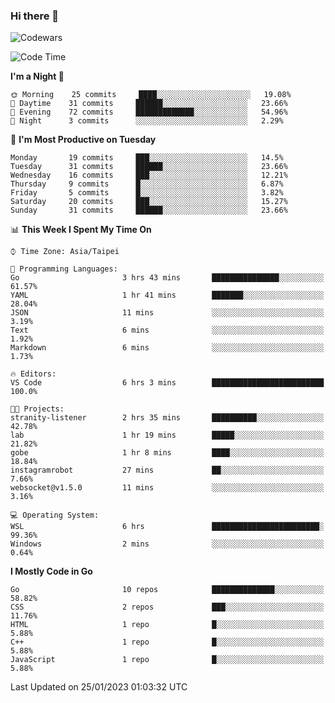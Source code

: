 ### Hi there 👋

![Codewars](https://www.codewars.com/users/omegaatt36/badges/small)

<!--START_SECTION:waka-->
![Code Time](http://img.shields.io/badge/Code%20Time-771%20hrs%2014%20mins-blue)

**I'm a Night 🦉** 

```text
🌞 Morning    25 commits     ████░░░░░░░░░░░░░░░░░░░░░   19.08% 
🌆 Daytime    31 commits     ██████░░░░░░░░░░░░░░░░░░░   23.66% 
🌃 Evening    72 commits     █████████████░░░░░░░░░░░░   54.96% 
🌙 Night      3 commits      ░░░░░░░░░░░░░░░░░░░░░░░░░   2.29%

```
📅 **I'm Most Productive on Tuesday** 

```text
Monday       19 commits     ███░░░░░░░░░░░░░░░░░░░░░░   14.5% 
Tuesday      31 commits     ██████░░░░░░░░░░░░░░░░░░░   23.66% 
Wednesday    16 commits     ███░░░░░░░░░░░░░░░░░░░░░░   12.21% 
Thursday     9 commits      █░░░░░░░░░░░░░░░░░░░░░░░░   6.87% 
Friday       5 commits      █░░░░░░░░░░░░░░░░░░░░░░░░   3.82% 
Saturday     20 commits     ███░░░░░░░░░░░░░░░░░░░░░░   15.27% 
Sunday       31 commits     ██████░░░░░░░░░░░░░░░░░░░   23.66%

```


📊 **This Week I Spent My Time On** 

```text
⌚︎ Time Zone: Asia/Taipei

💬 Programming Languages: 
Go                       3 hrs 43 mins       ███████████████░░░░░░░░░░   61.57% 
YAML                     1 hr 41 mins        ███████░░░░░░░░░░░░░░░░░░   28.04% 
JSON                     11 mins             ░░░░░░░░░░░░░░░░░░░░░░░░░   3.19% 
Text                     6 mins              ░░░░░░░░░░░░░░░░░░░░░░░░░   1.92% 
Markdown                 6 mins              ░░░░░░░░░░░░░░░░░░░░░░░░░   1.73%

🔥 Editors: 
VS Code                  6 hrs 3 mins        █████████████████████████   100.0%

🐱‍💻 Projects: 
stranity-listener        2 hrs 35 mins       ██████████░░░░░░░░░░░░░░░   42.78% 
lab                      1 hr 19 mins        █████░░░░░░░░░░░░░░░░░░░░   21.82% 
gobe                     1 hr 8 mins         ████░░░░░░░░░░░░░░░░░░░░░   18.84% 
instagramrobot           27 mins             ██░░░░░░░░░░░░░░░░░░░░░░░   7.66% 
websocket@v1.5.0         11 mins             ░░░░░░░░░░░░░░░░░░░░░░░░░   3.16%

💻 Operating System: 
WSL                      6 hrs               ████████████████████████░   99.36% 
Windows                  2 mins              ░░░░░░░░░░░░░░░░░░░░░░░░░   0.64%

```

**I Mostly Code in Go** 

```text
Go                       10 repos            ██████████████░░░░░░░░░░░   58.82% 
CSS                      2 repos             ███░░░░░░░░░░░░░░░░░░░░░░   11.76% 
HTML                     1 repo              █░░░░░░░░░░░░░░░░░░░░░░░░   5.88% 
C++                      1 repo              █░░░░░░░░░░░░░░░░░░░░░░░░   5.88% 
JavaScript               1 repo              █░░░░░░░░░░░░░░░░░░░░░░░░   5.88%

```



 Last Updated on 25/01/2023 01:03:32 UTC
<!--END_SECTION:waka-->

<!--
**omegaatt36/omegaatt36** is a ✨ _special_ ✨ repository because its `README.md` (this file) appears on your GitHub profile.

Here are some ideas to get you started:

- 🔭 I’m currently working on ...
- 🌱 I’m currently learning ...
- 👯 I’m looking to collaborate on ...
- 🤔 I’m looking for help with ...
- 💬 Ask me about ...
- 📫 How to reach me: ...
- 😄 Pronouns: ...
- ⚡ Fun fact: ...
-->
